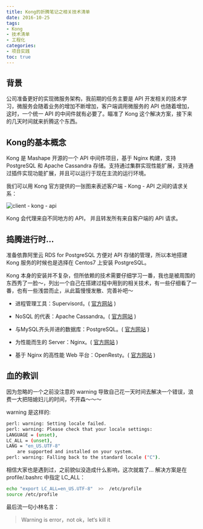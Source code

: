 ```yaml
---
title: Kong的折腾笔记之相关技术清单
date: 2016-10-25
tags:
- Kong 
- 技术清单
- 工程化
categories:
- 项目实践
toc: true
---
```


## 背景

公司准备更好的实现微服务架构，我前期的任务主要是 API 开发相关的技术学习，微服务会随着业务的增加不断增加，客户端调用微服务的 API 也随着增加，这时，一个统一 API 的中间件就有必要了。瞄准了 Kong 这个解决方案，接下来的几天时间就来折腾这个东西。 

## Kong的基本概念

Kong 是 Mashape 开源的一个 API 中间件项目，基于 Nginx 构建，支持 PostgreSQL 和 Apache Cassandra 存储。支持通过集群实现性能扩展，支持通过插件实现功能扩展，并且可以运行于现在主流的运行环境。

<!-- more -->

我们可以用 Kong 官方提供的一张图来表述客户端 - Kong - API 之间的请求关系：

![client - kong - api](http://jaylinwang.oss-cn-beijing.aliyuncs.com/201610/kong-guide/kong-simple.png)

Kong 会代理来自不同地方的 API， 并且转发所有来自客户端的 API 请求。

## 捣腾进行时...

准备依靠阿里云 RDS for PostgreSQL 方便对 API 存储的管理，所以本地搭建 Kong 服务的时候也是选择在 Centos7 上安装 PostgreSQL。

Kong 本身的安装并不复杂，但所依赖的技术需要仔细学习一番，我也是被周围的东西秀了一脸～，列出一个自己在搭建过程中用到的相关技术，有一些仔细看了一番，也有一些浅尝而止，从此篇慢慢发散、完善补吧～

- 进程管理工具：Supervisord。( [官方网站](http://supervisord.org/) )

- NoSQL 的代表：Apache Cassandra。( [官方网站](http://cassandra.apache.org/) )

- 与MySQL齐头并进的数据库：PostgreSQL。( [官方网站](https://www.postgresql.org) )

- 为性能而生的 Server：Nginx。( [官方网站](http://nginx.org/) )

- 基于 Nginx 的高性能 Web 平台：OpenResty。( [官方网站](https://openresty.org/en/) )

## 血的教训

因为忽略的一个之前没注意的 warning 导致自己花一天时间去解决一个错误，浪费一大把陪媳妇儿的时间，不开森～～～

warning 是这样的:

```bash
perl: warning: Setting locale failed.
perl: warning: Please check that your locale settings:
LANGUAGE = (unset),
LC_ALL = (unset),
LANG = "en_US.UTF-8"
    are supported and installed on your system.
perl: warning: Falling back to the standard locale ("C").
```

相信大家也是遇到过，之前貌似没造成什么影响，这次就栽了... 解决方案是在 profile/.bashrc 中指定 LC_ALL：

```bash
echo "export LC_ALL=en_US.UTF-8"  >>  /etc/profile
source /etc/profile
```

最后流一句小林名言：

> Warning is error，not ok，let‘s kill it


